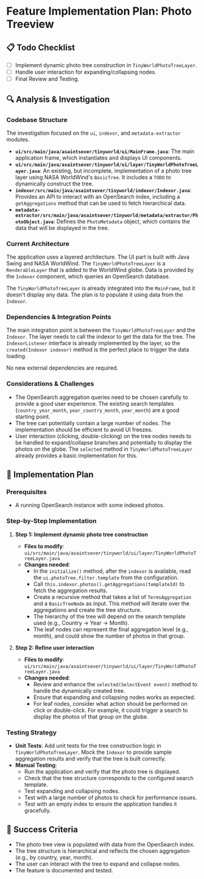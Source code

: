 # Feature Implementation Plan: Photo Treeview

## 📋 Todo Checklist
- [ ] Implement dynamic photo tree construction in `TinyWorldPhotoTreeLayer`.
- [ ] Handle user interaction for expanding/collapsing nodes.
- [ ] Final Review and Testing.

## 🔍 Analysis & Investigation

### Codebase Structure
The investigation focused on the `ui`, `indexor`, and `metadata-extractor` modules.
- **`ui/src/main/java/asaintsever/tinyworld/ui/MainFrame.java`**: The main application frame, which instantiates and displays UI components.
- **`ui/src/main/java/asaintsever/tinyworld/ui/layer/TinyWorldPhotoTreeLayer.java`**: An existing, but incomplete, implementation of a photo tree layer using NASA WorldWind's `BasicTree`. It includes a `TODO` to dynamically construct the tree.
- **`indexor/src/main/java/asaintsever/tinyworld/indexor/Indexor.java`**: Provides an API to interact with an OpenSearch index, including a `getAggregations` method that can be used to fetch hierarchical data.
- **`metadata-extractor/src/main/java/asaintsever/tinyworld/metadata/extractor/PhotoObject.java`**: Defines the `PhotoMetadata` object, which contains the data that will be displayed in the tree.

### Current Architecture
The application uses a layered architecture. The UI part is built with Java Swing and NASA WorldWind. The `TinyWorldPhotoTreeLayer` is a `RenderableLayer` that is added to the WorldWind globe. Data is provided by the `Indexor` component, which queries an OpenSearch database.

The `TinyWorldPhotoTreeLayer` is already integrated into the `MainFrame`, but it doesn't display any data. The plan is to populate it using data from the `Indexor`.

### Dependencies & Integration Points
The main integration point is between the `TinyWorldPhotoTreeLayer` and the `Indexor`. The layer needs to call the indexor to get the data for the tree. The `IndexorListener` interface is already implemented by the layer, so the `created(Indexor indexor)` method is the perfect place to trigger the data loading.

No new external dependencies are required.

### Considerations & Challenges
- The OpenSearch aggregation queries need to be chosen carefully to provide a good user experience. The existing search templates (`country_year_month`, `year_country_month`, `year_month`) are a good starting point.
- The tree can potentially contain a large number of nodes. The implementation should be efficient to avoid UI freezes.
- User interaction (clicking, double-clicking) on the tree nodes needs to be handled to expand/collapse branches and potentially to display the photos on the globe. The `selected` method in `TinyWorldPhotoTreeLayer` already provides a basic implementation for this.

## 📝 Implementation Plan

### Prerequisites
- A running OpenSearch instance with some indexed photos.

### Step-by-Step Implementation
1. **Step 1: Implement dynamic photo tree construction**
   - **Files to modify**: `ui/src/main/java/asaintsever/tinyworld/ui/layer/TinyWorldPhotoTreeLayer.java`
   - **Changes needed**:
     - In the `initialize()` method, after the `indexor` is available, read the `ui.photoTree.filter.template` from the configuration.
     - Call `this.indexor.photos().getAggregations(templateId)` to fetch the aggregation results.
     - Create a recursive method that takes a list of `TermsAggregation` and a `BasicTreeNode` as input. This method will iterate over the aggregations and create the tree structure.
     - The hierarchy of the tree will depend on the search template used (e.g., Country -> Year -> Month).
     - The leaf nodes can represent the final aggregation level (e.g., month), and could show the number of photos in that group.

2. **Step 2: Refine user interaction**
   - **Files to modify**: `ui/src/main/java/asaintsever/tinyworld/ui/layer/TinyWorldPhotoTreeLayer.java`
   - **Changes needed**:
     - Review and enhance the `selected(SelectEvent event)` method to handle the dynamically created tree.
     - Ensure that expanding and collapsing nodes works as expected.
     - For leaf nodes, consider what action should be performed on click or double-click. For example, it could trigger a search to display the photos of that group on the globe.

### Testing Strategy
- **Unit Tests**: Add unit tests for the tree construction logic in `TinyWorldPhotoTreeLayer`. Mock the `Indexor` to provide sample aggregation results and verify that the tree is built correctly.
- **Manual Testing**:
  - Run the application and verify that the photo tree is displayed.
  - Check that the tree structure corresponds to the configured search template.
  - Test expanding and collapsing nodes.
  - Test with a large number of photos to check for performance issues.
  - Test with an empty index to ensure the application handles it gracefully.

## 🎯 Success Criteria
- The photo tree view is populated with data from the OpenSearch index.
- The tree structure is hierarchical and reflects the chosen aggregation (e.g., by country, year, month).
- The user can interact with the tree to expand and collapse nodes.
- The feature is documented and tested.
